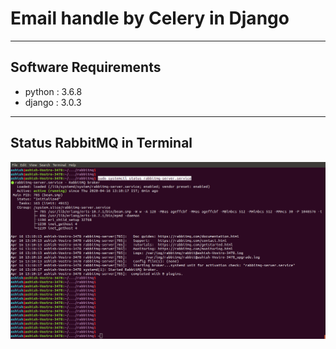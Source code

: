 # Email handle by Celery in Django

---
## Software Requirements
- python : 3.6.8
- django : 3.0.3


---
## Status RabbitMQ in Terminal
<kbd><img src="/imgs-readme/Screenshot_from_2020-04-16_13-16-53.png"></img></kbd>
